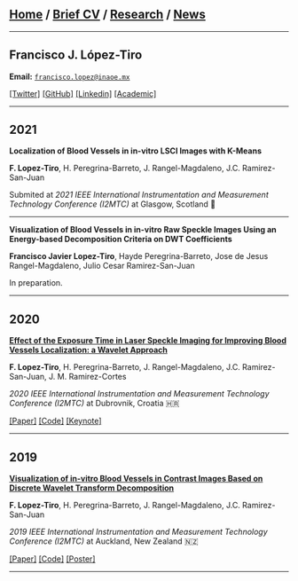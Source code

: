 
## [Home](/index) / [Brief CV](/brief_cv) / [Research](/research) / [News](/news)
___




## Francisco J. López-Tiro 
**Email:** [`francisco.lopez@inaoe.mx`](mailto:francisco.lopez@inaoe.com?subject=%20Hello,%20Francisco)


[[Twitter]](https://twitter.com/Friscolt)
[[GitHub]](https://github.com/friscolt)
[[Linkedin]](https://www.linkedin.com/in/friscolt)
[[Academic]](https://scholar.google.es/citations?user=IlG06bYAAAAJ&hl=es)





---
## 2021


**Localization of Blood Vessels in in-vitro LSCI Images with K-Means**

**F. Lopez-Tiro**, H. Peregrina-Barreto, J. Rangel-Magdaleno, J.C. Ramirez-San-Juan

Submited  at *2021 IEEE International Instrumentation and Measurement Technology Conference (I2MTC)* at Glasgow, Scotland 🏴󠁧󠁢󠁳󠁣󠁴󠁿 

---



**Visualization of Blood Vessels  in in-vitro Raw Speckle Images Using an Energy-based Decomposition Criteria on DWT Coefficients**

**Francisco Javier Lopez-Tiro**, Hayde Peregrina-Barreto, Jose de Jesus Rangel-Magdaleno, Julio Cesar Ramirez-San-Juan

In preparation.


___




## 2020

[**Effect of the Exposure Time in Laser Speckle Imaging for Improving Blood Vessels Localization: a Wavelet Approach**](https://ieeexplore.ieee.org/document/9129242/)

**F. Lopez-Tiro**, H. Peregrina-Barreto, J. Rangel-Magdaleno, J.C. Ramirez-San-Juan, J. M. Ramirez-Cortes

*2020 IEEE International Instrumentation and Measurement Technology Conference (I2MTC)* at Dubrovnik, Croatia  🇭🇷

[[Paper]](https://ieeexplore.ieee.org/document/9129242/)
[[Code]](https://github.com/friscolt/i2mtc-2020)
[[Keynote]](https://www.researchgate.net/publication/341626117_Effect_of_the_Exposure_Time_in_Laser_Speckle_Imaging_for_Improving_Blood_Vessels_Localization_a_Wavelet_Approach)


___



## 2019 

[**Visualization of in-vitro Blood Vessels in Contrast Images Based on Discrete Wavelet Transform Decomposition**](https://ieeexplore.ieee.org/document/8827144)

**F. Lopez-Tiro**, H. Peregrina-Barreto, J. Rangel-Magdaleno, J.C. Ramirez-San-Juan

*2019 IEEE International Instrumentation and Measurement Technology Conference (I2MTC)* at Auckland, New Zealand 🇳🇿

[[Paper]](https://ieeexplore.ieee.org/document/8827144)
[[Code]](https://github.com/friscolt/i2mtc-2019)
[[Poster]](https://www.researchgate.net/publication/333146308_Visualization_of_in-vitro_Blood_Vessels_in_Contrast_Images_Based_on_Discrete_Wavelet_Transform_Decomposition)

___


